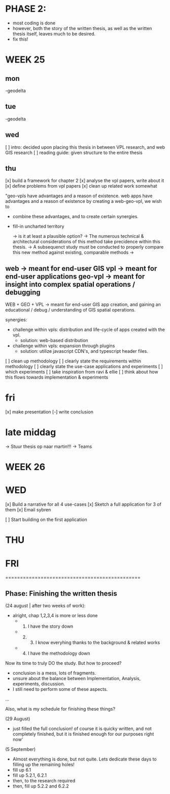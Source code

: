 # PHASE 2: 
- most coding is done
- however, both the story of the written thesis, as well as the written thesis itself, leaves much to be desired. 
- fix this!



# WEEK 25

## mon
-geodelta

## tue
-geodelta

## wed
[ ] intro: decided upon placing this thesis in between VPL research, and web GIS research
[ ] reading guide: given structure to the entire thesis 

## thu
[x] build a framework for chapter 2
[x] analyse the vpl papers, write about it
[x] define problems from vpl papers
[x] clean up related work somewhat

"geo-vpls have advantages and a reason of existence. web apps have advantages and a reason of existence
by creating a web-geo-vpl, we wish to
- combine these advantages, and to create certain synergies.
- fill-in uncharted territory

  -> is it at least a plausible option?
  -> The numerous technical & architectural considerations of this method take precidence within this thesis. 
-> A subsequenct study must be conducted to properly compare this new method against existing, comparable methods
  -> 

web -> meant for end-user GIS 
vpl -> meant for end-user applications
geo-vpl -> meant for insight into complex spatial operations / debugging
------------------------------
WEB + GEO + VPL -> meant for end-user GIS app creation, and gaining an educational / debug / understanding of GIS spatial operations.  


synergies: 
- challenge within vpls: distribution and life-cycle of apps created with the vpl. 
  - solution: web-based distribution
- challenge within vpls: expansion through plugins 
  - solution: utilize javascript CDN's, and typescript header files. 


[ ] clean up methodology
[ ] clearly state the requirements within methodology
[ ] clearly state the use-case applications and experiments 
  [ ] which experiments
[ ] take inspiration from ravi & ellie
[ ] think about how this flows towards implementation & experiments


# fri
[x] make presentation
[-] write conclusion 

# late middag 
-> Stuur thesis op naar martin!!! 
-> Teams




# WEEK 26

# WED
[x] Build a narrative for all 4 use-cases
   [x] Sketch a full application for 3 of them
[x] Email sybren

[ ] Start building on the first application

# THU

# FRI

==============================================

## Phase: Finishing the written thesis

(24 august | after two weeks of work):
- alright, chap 1,2,3,4 is more or less done
  - 1) I have the story down 
  - 2) 3) I know everyhing thanks to the background & related works 
  - 4) I have the methodology down

Now its time to truly DO the study. 
But how to proceed? 
- conclusion is a mess, lots of fragments.
- unsure about the balance between Implementation, Analysis, experiments, discussion. 
- I still need to perform some of these aspects. 

...

Also, what is my schedule for finishing these things? 

(29 August)
- just filled the full conclusion! of course it is quicky written, and not completely finished, but it is finished enough for our purposes right now'

(5 September)
- Almost everything is done, but not quite. Lets dedicate these days to filling up the remaining holes! 
- fill up 6.1
- fill up 5.2.1, 6.2.1
- then, to the research required
- then, fill up 5.2.2 and 6.2.2
